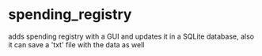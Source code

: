 # spending_registry
adds spending registry with a GUI and updates it in a SQLite database, also it can save a 'txt' file with the data as well
